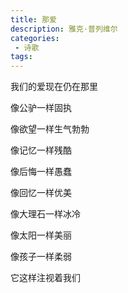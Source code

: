 ```yaml
---
title: 那爱
description: 雅克·普列维尔
categories:
 - 诗歌
tags:
---
```


我们的爱现在仍在那里

像公驴一样固执

像欲望一样生气勃勃

像记忆一样残酷

像后悔一样愚蠢

像回忆一样优美

像大理石一样冰冷

像太阳一样美丽

像孩子一样柔弱

它这样注视着我们

          
